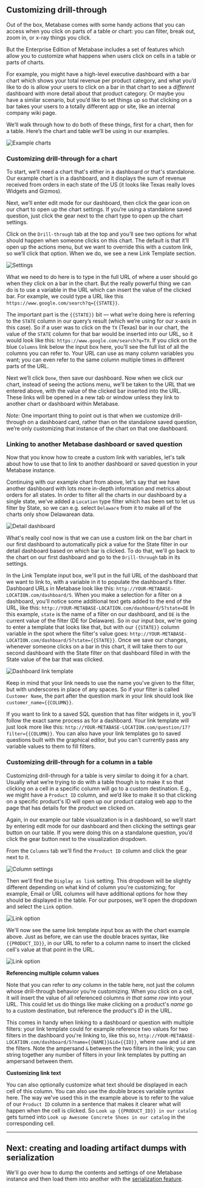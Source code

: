 ## Customizing drill-through

Out of the box, Metabase comes with some handy actions that you can access when you click on parts of a table or chart: you can filter, break out, zoom in, or x-ray things you click.

But the Enterprise Edition of Metabase includes a set of features which allow you to customize what happens when users click on cells in a table or parts of charts.

For example, you might have a high-level executive dashboard with a bar chart which shows your total revenue per product category, and what you’d like to do is allow your users to click on a bar in that chart to see a *different* dashboard with more detail about that product category. Or maybe you have a similar scenario, but you’d like to set things up so that clicking on a bar takes your users to a totally different app or site, like an internal company wiki page.

We’ll walk through how to do both of these things, first for a chart, then for a table. Here’s the chart and table we’ll be using in our examples.

![Example charts](./images/customizing-drill-through/example-charts.png)

### Customizing drill-through for a chart
To start, we’ll need a chart that's either in a dashboard or that's standalone. Our example chart is in a dashboard, and it displays the sum of revenue received from orders in each state of the US (it looks like Texas really loves Widgets and Gizmos).

Next, we’ll enter edit mode for our dashboard, then click the gear icon on our chart to open up the chart settings. If you’re using a standalone saved question, just click the gear next to the chart type to open up the chart settings.

Click on the `Drill-through` tab at the top and you’ll see two options for what should happen when someone clicks on this chart. The default is that it’ll open up the actions menu, but we want to override this with a custom link, so we’ll click that option. When we do, we see a new Link Template section.

![Settings](./images/customizing-drill-through/chart-link-template.png)

What we need to do here is to type in the full URL of where a user should go when they click on a bar in the chart. But the really powerful thing we can do is to use a variable in the URL which can insert the value of the clicked bar. For example, we could type a URL like this `https://www.google.com/search?q={{STATE}}`.

The important part is the `{{STATE}}` bit — what we’re doing here is referring to the `STATE` column in our query’s result (which we’re using for our x-axis in this case). So if a user was to click on the `TX` (Texas) bar in our chart, the value of the `STATE` column for that bar would be inserted into our URL, so it would look like this: `https://www.google.com/search?q=TX`. If you click on the blue `Columns` link below the input box here, you’ll see the full list of all the columns you can refer to. Your URL can use as many column variables you want; you can even refer to the same column multiple times in different parts of the URL.

Next we’ll click `Done`, then save our dashboard. Now when we click our chart, instead of seeing the actions menu, we’ll be taken to the URL that we entered above, with the value of the clicked bar inserted into the URL. These links will be opened in a new tab or window unless they link to another chart or dashboard within Metabase.

*Note:* One important thing to point out is that when we customize drill-through on a dashboard card, rather than on the standalone saved question, we’re only customizing that instance of the chart on that one dashboard.

### Linking to another Metabase dashboard or saved question

Now that you know how to create a custom link with variables, let's talk about how to use that to link to another dashboard or saved question in your Metabase instance.

Continuing with our example chart from above, let's say that we have another dashboard with lots more in-depth information and metrics about orders for all states. In order to filter all the charts in our dashboard by a single state, we've added a `Location` type filter which has been set to let us filter by State, so we can e.g. select `Delaware` from it to make all of the charts only show Delawarean data.

![Detail dashboard](./images/customizing-drill-through/detail-dashboard.png)

What's really cool now is that we can use a custom link on the bar chart in our first dashboard to automatically pick a value for the State filter in our detail dashboard based on which bar is clicked. To do that, we'll go back to the chart on our first dashboard and go to the `Drill-through` tab in its settings.

In the Link Template input box, we'll put in the full URL of the dashboard that we want to link to, with a variable in it to populate the dashboard's filter. Dashboard URLs in Metabase look like this: `http://YOUR-METABASE-LOCATION.com/dashboard/5`. When you make a selection for a filter on a dashboard, you'll notice some additional text gets added to the end of the URL, like this: `http://YOUR-METABASE-LOCATION.com/dashboard/5?state=DE` In this example, `state` is the name of a filter on our dashboard, and `DE` is the current value of the filter (DE for Delaware). So in our input box, we're going to enter a template that looks like that, but with our `{{STATE}}` column variable in the spot where the filter's value goes: `http://YOUR-METABASE-LOCATION.com/dashboard/5?state={{STATE}}`. Once we save our changes, whenever someone clicks on a bar in this chart, it will take them to our second dashboard with the State filter on that dashboard filled in with the State value of the bar that was clicked.

![Dashboard link template](./images/customizing-drill-through/dashboard-link-template.png)

Keep in mind that your link needs to use the name you've given to the filter, but with underscores in place of any spaces. So if your filter is called `Customer Name`, the part after the question mark in your link should look like `customer_name={{COLUMN}}`.

If you want to link to a saved SQL question that has filter widgets in it, you'll follow the exact same process as for a dashboard. Your link template will just look more like this: `http://YOUR-METABASE-LOCATION.com/question/17?filter={{COLUMN}}`. You can also have your link templates go to saved questions built with the graphical editor, but you can't currently pass any variable values to them to fill filters.


### Customizing drill-through for a column in a table

Customizing drill-through for a table is very similar to doing it for a chart. Usually what we’re trying to do with a table though is to make it so that clicking on a cell in a specific column will go to a custom destination. E.g., we might have a `Product ID` column, and we’d like to make it so that clicking on a specific product's ID will open up our product catalog web app to the page that has details for the product we clicked on.

Again, in our example our table visualization is in a dashboard, so we’ll start by entering edit mode for our dashboard and then clicking the settings gear button on our table. If you were doing this on a standalone question, you’d click the gear button next to the visualization dropdown.

From the `Columns` tab we'll find the `Product ID` column and click the gear next to it.

![Column settings](./images/customizing-drill-through/column-settings.png)

Then we'll find the `Display as link` setting. This dropdown will be slightly different depending on what kind of column you're customizing; for example, Email or URL columns will have additional options for how they should be displayed in the table. For our purposes, we'll open the dropdown and select the `Link` option.

![Link option](./images/customizing-drill-through/link-option.png)

We'll now see the same link template input box as with the chart example above. Just as before, we can use the double braces syntax, like `{{PRODUCT_ID}}`, in our URL to refer to a column name to insert the clicked cell's value at that point in the URL.

![Link option](./images/customizing-drill-through/table-options-filled.png)

**Referencing multiple column values**

Note that you can refer to *any* column in the table here, not just the column whose drill-through behavior you're customizing. When you click on a cell, it will insert the value of all referenced columns *in that same row* into your URL. This could let us do things like make clicking on a product's *name* go to a custom destination, but reference the product's *ID* in the URL.

This comes in handy when linking to a dashboard or question with multiple filters: your link template could for example reference two values for two filters in the dashboard you're linking to, like this so, `http://YOUR-METABASE-LOCATION.com/dashboard/5?name={{NAME}}&id={{ID}}`, where `name` and `id` are the filters. Note the ampersand `&` between the two filters in the link; you can string together any number of filters in your link templates by putting an ampersand between them.

**Customizing link text**

You can also optionally customize what text should be displayed in each cell of this column. You can also use the double braces variable syntax here. The way we've used this in the example above is to refer to the value of our `Product ID` column in a sentence that makes it clearer what will happen when the cell is clicked. So `Look up {{PRODUCT_ID}} in our catalog` gets turned into `Look up Awesome Concrete Shoes in our catalog` in the corresponding cell.

---

## Next: creating and loading artifact dumps with serialization
We'll go over how to dump the contents and settings of one Metabase instance and then load them into another with the [serialization feature](serialization.md).
